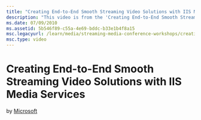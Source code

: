 ```yaml
---
title: "Creating End-to-End Smooth Streaming Video Solutions with IIS Media Services"
description: "This video is from the 'Creating End-to-End Smooth Streaming Video Solutions With Silverlight and IIS Media Services' pre-conference workshop conducted by Ch..."
ms.date: 07/09/2010
ms.assetid: 5b546f89-c55a-4e69-bddc-b33e1b4f8a15
msc.legacyurl: /learn/media/streaming-media-conference-workshops/creating-end-to-end-smooth-streaming-video-solutions-with-silverlight-and-iis-media-services-streaming-media-east-2010
msc.type: video
---
```

# Creating End-to-End Smooth Streaming Video Solutions with IIS Media Services

by [Microsoft](https://github.com/Microsoft)
